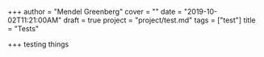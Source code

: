 +++
author = "Mendel Greenberg"
cover = ""
date = "2019-10-02T11:21:00AM"
draft = true
project = "project/test.md"
tags = ["test"]
title = "Tests"

+++
testing things